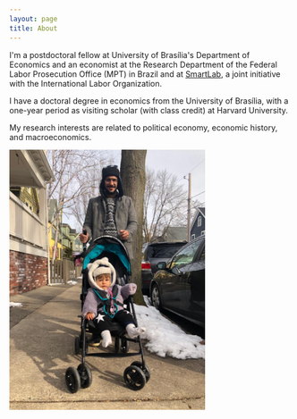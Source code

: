 ```yaml
---
layout: page
title: About
---
```


I'm a postdoctoral fellow at University of Brasília's Department of Economics and an economist at the Research Department of the Federal Labor Prosecution Office (MPT) in Brazil and at [SmartLab](http://smartlabbr.org/), a joint initiative with the International Labor Organization.

I have a doctoral degree in economics from the University of Brasília, with a one-year period as visiting scholar (with class credit) at Harvard University.

My research interests are related to political economy, economic history, and macroeconomics.


<img src="pic.JPG" width="350" height="466">
